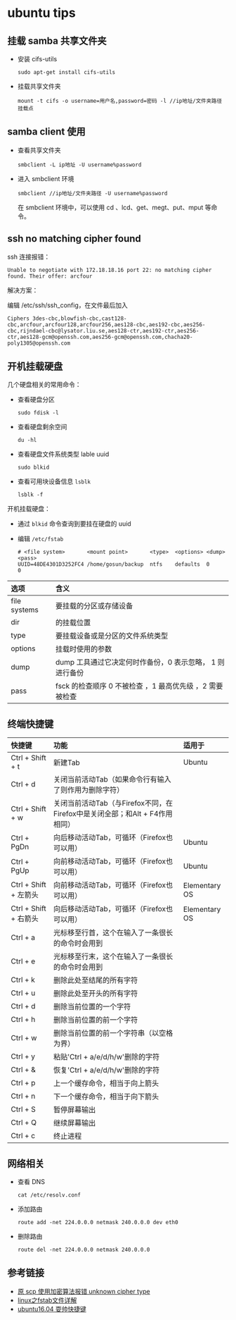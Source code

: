 # ubuntu tips

## 挂载 samba 共享文件夹

- 安装 cifs-utils

  ```
  sudo apt-get install cifs-utils
  ```

- 挂载共享文件夹

  ```
  mount -t cifs -o username=用户名,password=密码 -l //ip地址/文件夹路径 挂载点
  ```

## samba client 使用

- 查看共享文件夹

  ```
  smbclient -L ip地址 -U username%password
  ```

- 进入 smbclient 环境

  ```
  smbclient //ip地址/文件夹路径 -U username%password
  ```

  在 smbclient 环境中，可以使用 cd 、lcd、get、megt、put、mput 等命令。

## ssh no matching cipher found

ssh 连接报错：

```
Unable to negotiate with 172.18.18.16 port 22: no matching cipher found. Their offer: arcfour
```

解决方案：

编辑 /etc/ssh/ssh_config，在文件最后加入

```
Ciphers 3des-cbc,blowfish-cbc,cast128-cbc,arcfour,arcfour128,arcfour256,aes128-cbc,aes192-cbc,aes256-cbc,rijndael-cbc@lysator.liu.se,aes128-ctr,aes192-ctr,aes256-ctr,aes128-gcm@openssh.com,aes256-gcm@openssh.com,chacha20-poly1305@openssh.com
```

## 开机挂载硬盘

几个硬盘相关的常用命令：

- 查看硬盘分区

  ```
  sudo fdisk -l
  ```

- 查看硬盘剩余空间

  ```
  du -hl
  ```

- 查看硬盘文件系统类型 lable uuid

  ```
  sudo blkid
  ```

- 查看可用块设备信息 `lsblk`

  ```
  lsblk -f
  ```

开机挂载硬盘：

- 通过 `blkid` 命令查询到要挂在硬盘的 uuid
- 编辑 `/etc/fstab`

  ```
  # <file system>       <mount point>       <type>  <options> <dump>  <pass>
  UUID=48DE4301D3252FC4 /home/gosun/backup  ntfs    defaults  0       0
  ```

选项           | 含义
:----------- | :----------------------------------
file systems | 要挂载的分区或存储设备
dir          | <file systems="">的挂载位置</file>
type         | 要挂载设备或是分区的文件系统类型
options      | 挂载时使用的参数
dump         | dump 工具通过它决定何时作备份，0 表示忽略， 1 则进行备份
pass         | fsck 的检查顺序 0 不被检查 ，1 最高优先级 ，2 需要被检查

## 终端快捷键

快捷键                | 功能                                                 | 适用于
:----------------- | :------------------------------------------------- | :------------
Ctrl + Shift + t   | 新建Tab                                              | Ubuntu
Ctrl + d           | 关闭当前活动Tab（如果命令行有输入了则作用为删除字符）                       |
Ctrl + Shift + w   | 关闭当前活动Tab（与Firefox不同，在Firefox中是关闭全部；和Alt + F4作用相同） |
Ctrl + PgDn        | 向后移动活动Tab，可循环（Firefox也可以用）                         | Ubuntu
Ctrl + PgUp        | 向前移动活动Tab，可循环（Firefox也可以用）                         | Ubuntu
Ctrl + Shift + 左箭头 | 向前移动活动Tab，可循环（Firefox也可以用）                         | Elementary OS
Ctrl + Shift + 右箭头 | 向后移动活动Tab，可循环（Firefox也可以用）                         | Elementary OS
Ctrl + a           | 光标移至行首，这个在输入了一条很长的命令时会用到                           |
Ctrl + e           | 光标移至行末，这个在输入了一条很长的命令时会用到                           |
Ctrl + k           | 删除此处至结尾的所有字符                                       |
Ctrl + u           | 删除此处至开头的所有字符                                       |
Ctrl + d           | 删除当前位置的一个字符                                        |
Ctrl + h           | 删除当前位置的前一个字符                                       |
Ctrl + w           | 删除当前位置的前一个字符串（以空格为界）                               |
Ctrl + y           | 粘贴'Ctrl + a/e/d/h/w'删除的字符                          |
Ctrl + &           | 恢复'Ctrl + a/e/d/h/w'删除的字符                          |
Ctrl + p           | 上一个缓存命令，相当于向上箭头                                    |
Ctrl + n           | 下一个缓存命令，相当于向下箭头                                    |
Ctrl + S           | 暂停屏幕输出                                             |
Ctrl + Q           | 继续屏幕输出                                             |
Ctrl + c           | 终止进程                                               |

## 网络相关

- 查看 DNS

  ```
  cat /etc/resolv.conf
  ```

- 添加路由

  ```
  route add -net 224.0.0.0 netmask 240.0.0.0 dev eth0
  ```

- 删除路由

  ```
  route del -net 224.0.0.0 netmask 240.0.0.0
  ```

## 参考链接

- [原 scp 使用加密算法报错 unknown cipher type](https://blog.csdn.net/u010906068/article/details/41211605)
- [linux之fstab文件详解](https://blog.csdn.net/richerg85/article/details/17917129)
- [ubuntu16.04 耍帅快捷键](https://blog.csdn.net/xiaoqu001/article/details/78721772)
